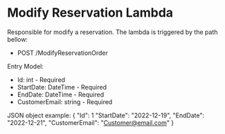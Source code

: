 # Modify Reservation Lambda

Responsible for modify a reservation. The lambda is triggered by the path bellow:
- POST /ModifyReservationOrder

Entry Model:
- Id: int - Required
- StartDate: DateTime - Required
- EndDate: DateTime - Required
- CustomerEmail: string - Required

JSON object example:
{
	"Id": 1
	"StartDate": "2022-12-19",
	"EndDate": "2022-12-21",
	"CustomerEmail": "Customer@email.com"
}